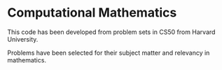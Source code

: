 # Computational Mathematics

This code has been developed from problem sets in CS50 from Harvard University.

Problems have been selected for their subject matter and relevancy in mathematics.